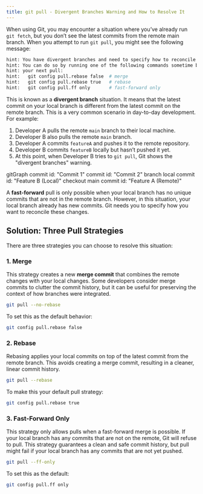 ```yaml
---
title: git pull - Divergent Branches Warning and How to Resolve It
---
```


When using Git, you may encounter a situation where you’ve already run `git fetch`, but you don’t see the latest commits from the remote main branch. When you attempt to run `git pull`, you might see the following message:

```bash
hint: You have divergent branches and need to specify how to reconcile them.
hint: You can do so by running one of the following commands sometime before
hint: your next pull:
hint:   git config pull.rebase false  # merge
hint:   git config pull.rebase true   # rebase
hint:   git config pull.ff only       # fast-forward only
```

This is known as a **divergent branch** situation. It means that the latest commit on your local branch is different from the latest commit on the remote branch. This is a very common scenario in day-to-day development. For example:

1. Developer A pulls the remote `main` branch to their local machine.
2. Developer B also pulls the remote `main` branch.
3. Developer A commits `featureA` and pushes it to the remote repository.
4. Developer B commits `featureB` locally but hasn’t pushed it yet.
5. At this point, when Developer B tries to `git pull`, Git shows the "divergent branches" warning.

<div class="mermaid">
gitGraph
    commit id: "Commit 1"
    commit id: "Commit 2"
    branch local
    commit id: "Feature B (Local)"
    checkout main
    commit id: "Feature A (Remote)"
</div>

A **fast-forward** pull is only possible when your local branch has no unique commits that are not in the remote branch. However, in this situation, your local branch already has new commits. Git needs you to specify how you want to reconcile these changes.

## Solution: Three Pull Strategies

There are three strategies you can choose to resolve this situation:

### 1. Merge

This strategy creates a new **merge commit** that combines the remote changes with your local changes. Some developers consider merge commits to clutter the commit history, but it can be useful for preserving the context of how branches were integrated.

```bash
git pull --no-rebase
```

To set this as the default behavior:

```bash
git config pull.rebase false
```

### 2. Rebase

Rebasing applies your local commits on top of the latest commit from the remote branch. This avoids creating a merge commit, resulting in a cleaner, linear commit history.

```bash
git pull --rebase
```

To make this your default pull strategy:

```bash
git config pull.rebase true
```

### 3. Fast-Forward Only

This strategy only allows pulls when a fast-forward merge is possible. If your local branch has any commits that are not on the remote, Git will refuse to pull. This strategy guarantees a clean and safe commit history, but pull might fail if your local branch has any commits that are not yet pushed.

```bash
git pull --ff-only
```

To set this as the default:

```bash
git config pull.ff only
```

